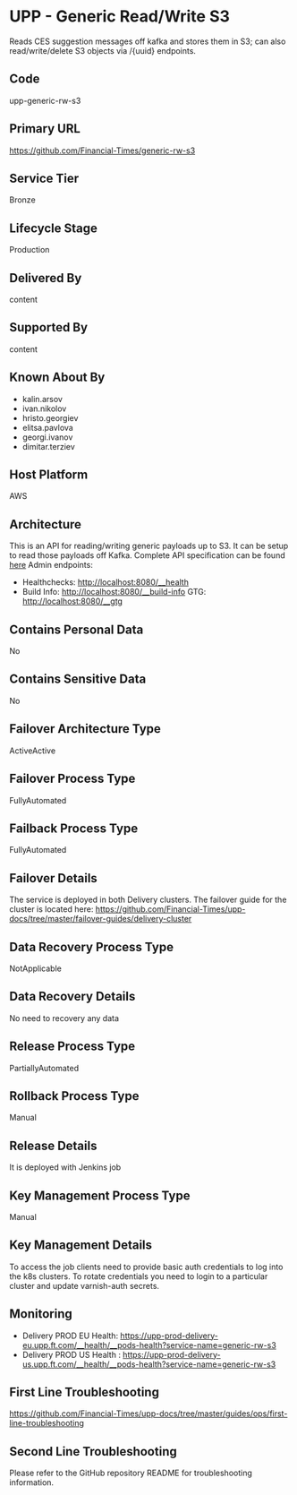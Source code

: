 # UPP - Generic Read/Write S3

Reads CES suggestion messages off kafka and stores them in S3; can also read/write/delete S3 objects via /{uuid} endpoints.

## Code

upp-generic-rw-s3

## Primary URL

<https://github.com/Financial-Times/generic-rw-s3>

## Service Tier

Bronze

## Lifecycle Stage

Production

## Delivered By

content

## Supported By

content

## Known About By

- kalin.arsov
- ivan.nikolov
- hristo.georgiev
- elitsa.pavlova
- georgi.ivanov
- dimitar.terziev

## Host Platform

AWS

## Architecture

This is an API for reading/writing generic payloads up to S3. It can be setup to read those payloads off Kafka. Complete API specification can be found [here](https://docs.google.com/document/d/1Ck-o0Le9cXOfm-aVjiGmOT7ZTB5W5fDTsPqGkhzfa-U/edit#heading=h.jwsnnbv7enh5)
Admin endpoints:

- Healthchecks: <http://localhost:8080/__health>
- Build Info: <http://localhost:8080/__build-info> GTG: <http://localhost:8080/__gtg>

## Contains Personal Data

No

## Contains Sensitive Data

No

## Failover Architecture Type

ActiveActive

## Failover Process Type

FullyAutomated

## Failback Process Type

FullyAutomated

## Failover Details

The service is deployed in both Delivery clusters. The failover guide for the cluster is located here:
<https://github.com/Financial-Times/upp-docs/tree/master/failover-guides/delivery-cluster>

## Data Recovery Process Type

NotApplicable

## Data Recovery Details

No need to recovery any data

## Release Process Type

PartiallyAutomated

## Rollback Process Type

Manual

## Release Details

It is deployed with Jenkins job

## Key Management Process Type

Manual

## Key Management Details

To access the job clients need to provide basic auth credentials to log into the k8s clusters.
To rotate credentials you need to login to a particular cluster and update varnish-auth secrets.

## Monitoring

- Delivery PROD EU Health: <https://upp-prod-delivery-eu.upp.ft.com/__health/__pods-health?service-name=generic-rw-s3>
- Delivery PROD US Health : <https://upp-prod-delivery-us.upp.ft.com/__health/__pods-health?service-name=generic-rw-s3>

## First Line Troubleshooting

<https://github.com/Financial-Times/upp-docs/tree/master/guides/ops/first-line-troubleshooting>

## Second Line Troubleshooting

Please refer to the GitHub repository README for troubleshooting information.
